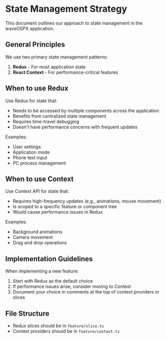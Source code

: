 # State Management Strategy

This document outlines our approach to state management in the waveOSPX application.

## General Principles

We use two primary state management patterns:

1. **Redux** - For most application state
2. **React Context** - For performance-critical features

## When to use Redux

Use Redux for state that:

- Needs to be accessed by multiple components across the application
- Benefits from centralized state management
- Requires time-travel debugging
- Doesn't have performance concerns with frequent updates

Examples:

- User settings
- Application mode
- Phone text input
- PC process management

## When to use Context

Use Context API for state that:

- Requires high-frequency updates (e.g., animations, mouse movement)
- Is scoped to a specific feature or component tree
- Would cause performance issues in Redux

Examples:

- Background animations
- Camera movement
- Drag and drop operations

## Implementation Guidelines

When implementing a new feature:

1. Start with Redux as the default choice
2. If performance issues arise, consider moving to Context
3. Document your choice in comments at the top of context providers or slices

## File Structure

- Redux slices should be in `feature/slice.ts`
- Context providers should be in `feature/context.ts`
